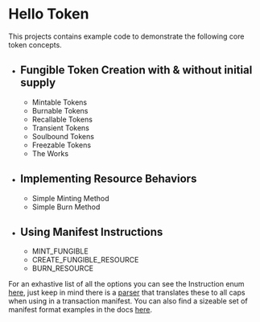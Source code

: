 # Hello Token

This projects contains example code to demonstrate the following core token concepts.
- Fungible Token Creation with & without initial supply
    - 
    - Mintable Tokens
    - Burnable Tokens
    - Recallable Tokens
    - Transient Tokens
    - Soulbound Tokens
    - Freezable Tokens
    - The Works

- Implementing Resource Behaviors
    - 
    - Simple Minting Method
    - Simple Burn Method

- Using Manifest Instructions
    - 
    - MINT_FUNGIBLE
    - CREATE_FUNGIBLE_RESOURCE
    - BURN_RESOURCE

For an exhastive list of all the options you can see the Instruction enum [here](https://github.com/radixdlt/radixdlt-scrypto/blob/6ab3fab9ca88788a6753649b553ea3b1b3a5e31f/transaction/src/manifest/ast.rs), just keep in mind there is a [parser](https://github.com/radixdlt/radixdlt-scrypto/blob/6ab3fab9ca88788a6753649b553ea3b1b3a5e31f/transaction/src/manifest/parser.rs#L111) that translates these to all caps when using in a transaction manifest. You can also find a sizeable set of manifest format examples in the docs [here](https://docs.radixdlt.com/docs/specifications).